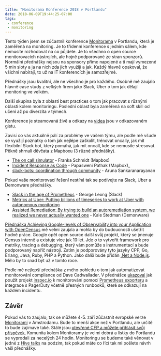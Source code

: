 ```yaml
---
title: "Monitorama Konference 2018 v Portlandu"
date: 2018-06-09T19:44:25-07:00
tags:
 - conference
 - monitoring
---
```


Tento týden jsem se zúčastnil konference [Monitorama](https://monitorama.com) v Portlandu, která je zaměřená na monitoring. Je to třídenní konference s jedním sálem, kde nemusíte rozhodovat na co půjdete. Je to všechno o open source monitorovacích nástrojích, ale hojně podporované ze stran sponzorů. Normální přednášky nejsou na sponsory přímo napojené a ti mají vymezené 5 min sloty a ja na nich zda jich využijí a jak. Každý hlavně opakoval, že všichni nabírají, to už na IT konferencích je samozřejmé.

Přednášky jsou kvalitní, ale ne všechno je pro každého. Osobně mě zaujalo hlavně case study z velkých firem jako Slack, Uber o tom jak dělají monitoring ve velkém.

Další skupina byla z oblasti best practices o tom jak pracovat s různými oblasti kolem monitoringu. Poslední oblast byla zaměřená na soft skill od učení až po diverzita v týmech.

Konference je steamovaná živě a odkazy na [videa](https://gist.github.com/irabinovitch/9768289082f269a5174bee49a13f46ca) jsou v odkazovaném gistu.

Zavisí co vás aktuálně pálí za problémy ve vašem týmu, ale podle mě všude se využijí poznatky o tom jak nejlépe zaškolit, trénovat oncally, jak mít flexibilní Slack bot, který pomáhá, jak mít oncall, kde se nemusíte stresovat. Pěkně shrnuli děvčata z Mapboxu (3 různé přednášky).

- [The on call simulator](https://youtu.be/QZf60dYMxKY?t=20417) - Franka Schmidt (Mapbox)
- [Incident Response as Code](https://youtu.be/1YITF2_Yba8?t=20029) - Papasweni Pathak (Mapbox)_
- [slack-bots: coordination through community](https://youtu.be/1YITF2_Yba8?t=6460) - Aruna Sankaranarayanan

Pokud vaše monitorovací řešení nestíhá tak se podívejte na Slack, Uber a Demonware přednášky.

- [Slack in the age of Prometheus](https://youtu.be/1YITF2_Yba8?t=17263) - George Leong (Slack)
- [Metrics at Uber: Putting billions of timeseries to work at Uber with autonomous monitoring](https://youtu.be/M0CLU4Onko4?t=7243)
- [Assisted Remediation: By trying to build an autoremediation system, we realized we never actually wanted one](https://youtu.be/M0CLU4Onko4?t=19938) - Kale Stedman (Demonware)

[Přednáška Achieving Google-levels of Observability into your Application with OpenCensus](https://youtu.be/M0CLU4Onko4?t=1748) mě velmi zaujala a mohla by do budoucnosti ušetřit hodně práce. Google opět open source další svůj projekt, který se jmenuje Census interně a existuje více jak 10 let. Jde o to vytvořit framework pro metriky, tracing a debugging, který vám pomůže s instrumentací a bude podporovaný napříč nástroji. Zatím je podporovány tyto jazyky CPP, Go, Erlang, Java, Ruby, PHP a Python. Jako další bude přídán [.Net a Node.js](https://opensource.googleblog.com/2018/05/opencensus-journey-ahead-part-1.html). Mělo by to snad být už v tomto roce.

Podle mě nejlepší přednáška z mého pohledu o tom jak automatizovat monitorování compliance od Dave Cadwallader. V přednášce [ukazoval](https://github.com/geekdave/monitorama) jak použít projekt [inspec.io](https://www.inspec.io) k monitorování pomocí [Prometheus exporteru](https://github.com/geekdave/prometheus_inspec_exporter) a integrace s PagerDuty včetně přesných runbooků, které se odkazují na každém incidentu.


## Závěr

Pokud vás to zaujalo, tak se můžete 4-5. září zůčastnit evropské verze [Monitorami](https://monitorama.eu) v Amstrodamu. Bude to menší akce než v Portlandu, ale určitě to bude zajímavé také. Stálé jsou [otevřené CFP a můžete přihlásit svůj příspěvek](https://monitorama.eu/#cfp). Komunita kolem Monitoramy je velmi dobrá a lístky do Portlandu se vyprodali za necelých 24 hodin. Monitoringu se budeme také věnovat v jedné z [Hive talks](https://meetup.com/apiaryio) na podzim, tak pokud máte co řící tak mi pošlete návrh vaší přednášky.
